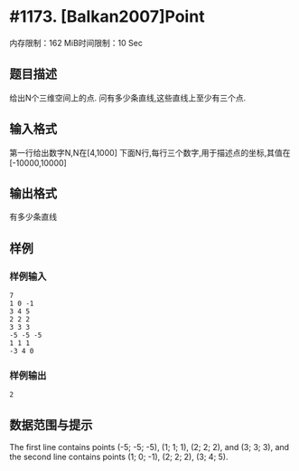 # #1173. [Balkan2007]Point

内存限制：162 MiB时间限制：10 Sec

## 题目描述

给出N个三维空间上的点. 问有多少条直线,这些直线上至少有三个点.

## 输入格式

第一行给出数字N,N在[4,1000] 下面N行,每行三个数字,用于描述点的坐标,其值在[-10000,10000]

## 输出格式

有多少条直线

## 样例

### 样例输入

    
    7
    1 0 -1
    3 4 5
    2 2 2
    3 3 3
    -5 -5 -5
    1 1 1
    -3 4 0
    

### 样例输出

    
    2
    

## 数据范围与提示

The first line contains points (-5; -5; -5), (1; 1; 1), (2; 2; 2), and (3; 3; 3), and the second line contains points (1; 0; -1), (2; 2; 2), (3; 4; 5).
